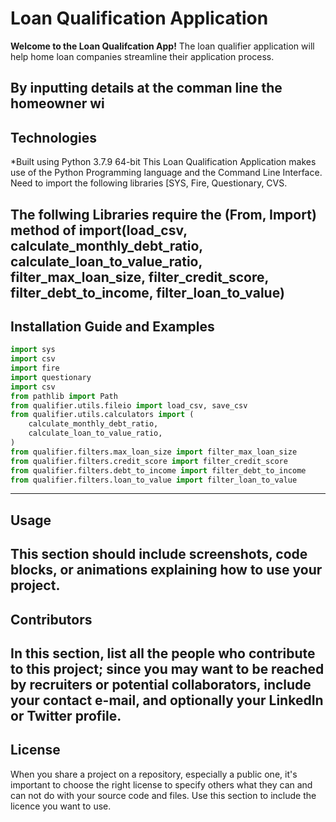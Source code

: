 # Loan Qualification Application 

**Welcome to the Loan Qualifcation App!** 
The loan qualifier application will help home loan companies streamline their application process.

By inputting details at the comman line the homeowner wi 
---
## Technologies
*Built using Python 3.7.9 64-bit
This Loan Qualification Application makes use of the Python Programming language and the Command Line Interface. Need to import the following libraries [SYS, Fire, Questionary, CVS. 

The follwing Libraries require the (From, Import) method of import(load_csv, calculate_monthly_debt_ratio, calculate_loan_to_value_ratio, filter_max_loan_size, filter_credit_score, filter_debt_to_income, filter_loan_to_value)
---
## Installation Guide and Examples
```python
import sys
import csv
import fire
import questionary
import csv 
from pathlib import Path
from qualifier.utils.fileio import load_csv, save_csv
from qualifier.utils.calculators import (
    calculate_monthly_debt_ratio,
    calculate_loan_to_value_ratio,
)
from qualifier.filters.max_loan_size import filter_max_loan_size
from qualifier.filters.credit_score import filter_credit_score
from qualifier.filters.debt_to_income import filter_debt_to_income
from qualifier.filters.loan_to_value import filter_loan_to_value
```
---
## Usage
This section should include screenshots, code blocks, or animations explaining how to use your project.
---
## Contributors
In this section, list all the people who contribute to this project; since you may want to be reached by recruiters or potential collaborators, include your contact e-mail, and optionally your LinkedIn or Twitter profile.
---
## License
When you share a project on a repository, especially a public one, it's important to choose the right license to specify others what they can and can not do with your source code and files. Use this section to include the licence you want to use.